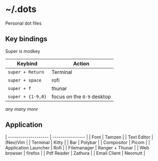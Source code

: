 # ~/.dots

Personal dot files

## Key bindings

Super is modkey

| Keybind             | Action                          |
| ------------------- | ------------------------------- |
| `super + Return`    | Terminal                        |
| `super + space`     | rofi                            |
| `super + f`         | thunar                          |
| `super + {1-9,0}`   | focus on the `0-9` desktop      |

*any many more*

## Application

| -------------------- | ---------------- |
| Font                 | Tamzen           |
| Text Editor          | (Neo)Vim         |
| Terminal             | Kitty            |
| Bar                  | Polybar          |
| Compositor           | Picom            |
| Application Launcher | Rofi             |
| Filemanager          | Ranger + Thunar  |
| Web browser          | firefox          |
| Pdf Reader           | Zathura          |
| Email Client         | Neomutt          |
